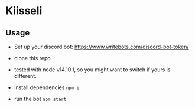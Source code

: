 # Kiisseli


## Usage

- Set up your discord bot: https://www.writebots.com/discord-bot-token/

- clone this repo

- tested with node v14.10.1, so you might want to switch if yours is different.

- install dependencies `npm i`

- run the bot `npm start`
